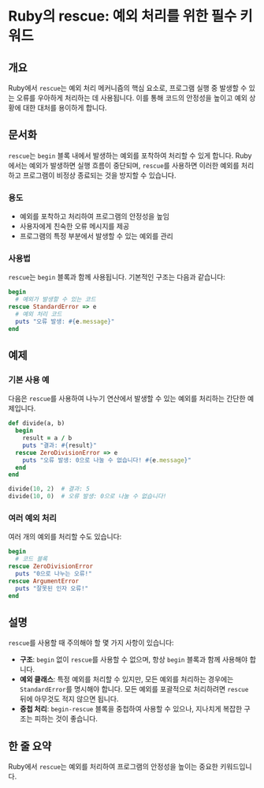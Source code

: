 <!--
Meta Description: # Ruby의 rescue: 예외 처리를 위한 필수 키워드 ## 개요 Ruby에서 `rescue`는 예외 처리 메커니즘의 핵심 요소로, 프로그램 실행 중 발생할 수 있는 오류를 우아하게 처리하는 데 사용됩니다. 이를 통해 코드의 안정성을 높이고 예외 상황에 대한 대처를...
Meta Keywords: rescue, 예외를, begin, puts, 발생할
-->

# Ruby의 rescue: 예외 처리를 위한 필수 키워드

## 개요
Ruby에서 `rescue`는 예외 처리 메커니즘의 핵심 요소로, 프로그램 실행 중 발생할 수 있는 오류를 우아하게 처리하는 데 사용됩니다. 이를 통해 코드의 안정성을 높이고 예외 상황에 대한 대처를 용이하게 합니다.

## 문서화
`rescue`는 `begin` 블록 내에서 발생하는 예외를 포착하여 처리할 수 있게 합니다. Ruby에서는 예외가 발생하면 실행 흐름이 중단되며, `rescue`를 사용하면 이러한 예외를 처리하고 프로그램이 비정상 종료되는 것을 방지할 수 있습니다.

### 용도
- 예외를 포착하고 처리하여 프로그램의 안정성을 높임
- 사용자에게 친숙한 오류 메시지를 제공
- 프로그램의 특정 부분에서 발생할 수 있는 예외를 관리

### 사용법
`rescue`는 `begin` 블록과 함께 사용됩니다. 기본적인 구조는 다음과 같습니다:

```ruby
begin
  # 예외가 발생할 수 있는 코드
rescue StandardError => e
  # 예외 처리 코드
  puts "오류 발생: #{e.message}"
end
```

## 예제
### 기본 사용 예
다음은 `rescue`를 사용하여 나누기 연산에서 발생할 수 있는 예외를 처리하는 간단한 예제입니다.

```ruby
def divide(a, b)
  begin
    result = a / b
    puts "결과: #{result}"
  rescue ZeroDivisionError => e
    puts "오류 발생: 0으로 나눌 수 없습니다! #{e.message}"
  end
end

divide(10, 2)  # 결과: 5
divide(10, 0)  # 오류 발생: 0으로 나눌 수 없습니다!
```

### 여러 예외 처리
여러 개의 예외를 처리할 수도 있습니다:

```ruby
begin
  # 코드 블록
rescue ZeroDivisionError
  puts "0으로 나누는 오류!"
rescue ArgumentError
  puts "잘못된 인자 오류!"
end
```

## 설명
`rescue`를 사용할 때 주의해야 할 몇 가지 사항이 있습니다:

- **구조**: `begin` 없이 `rescue`를 사용할 수 없으며, 항상 `begin` 블록과 함께 사용해야 합니다.
- **예외 클래스**: 특정 예외를 처리할 수 있지만, 모든 예외를 처리하는 경우에는 `StandardError`를 명시해야 합니다. 모든 예외를 포괄적으로 처리하려면 `rescue` 뒤에 아무것도 적지 않으면 됩니다.
- **중첩 처리**: `begin-rescue` 블록을 중첩하여 사용할 수 있으나, 지나치게 복잡한 구조는 피하는 것이 좋습니다.

## 한 줄 요약
Ruby에서 `rescue`는 예외를 처리하여 프로그램의 안정성을 높이는 중요한 키워드입니다.